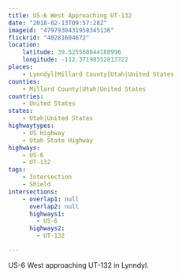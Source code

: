 ```yaml
---
title: US-6 West Approaching UT-132
date: "2018-02-13T09:57:28Z"
imageid: "4797930431958345136"
flickrid: "40281604672"
location:
    latitude: 39.525568844188996
    longitude: -112.37198352813722
places:
    - Lynndyl|Millard County|Utah|United States
counties:
    - Millard County|Utah|United States
countries:
    - United States
states:
    - Utah|United States
highwaytypes:
    - US Highway
    - Utah State Highway
highways:
    - US-6
    - UT-132
tags:
    - Intersection
    - Shield
intersections:
    - overlap1: null
      overlap2: null
      highways1:
        - US-6
      highways2:
        - UT-132

---
```

US-6 West approaching UT-132 in Lynndyl.